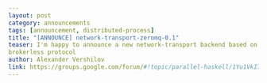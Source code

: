 ```yaml
---
layout: post
category: announcements
tags: [announcement, distributed-process]
title: "[ANNOUNCE] network-transport-zeromq-0.1"
teaser: I'm happy to announce a new network-transport backend based on the 0MQ
brokerless protocol
author: Alexander Vershilov
link: https://groups.google.com/forum/#!topic/parallel-haskell/1Yu1VkI7YkY
---
```

